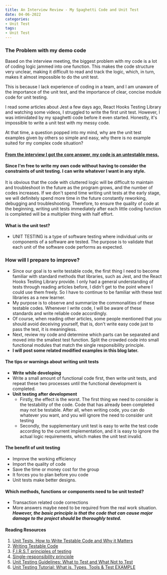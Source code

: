 ```yaml
---
title: An Interview Review - My Spaghetti Code and Unit Test
date: 04-06-2022
categories:
- Unit Test 
tags:
- Unit Test
---
```


### The Problem with my demo code

Based on the interview meeting, the biggest problem with my code is a lot of coding logic jammed into one function.
This makes the code structure very unclear, making it difficult to read and track the logic, which, in turn, makes it almost impossible to do the unit test.

This is because I lack experience of coding in a team, and I am unaware of the importance of the unit test, and the importance of clear, concise module code for unit testing.

I read some articles about Jest a few days ago, React Hooks Testing Library and watching some videos, I struggled to write the first unit test. However, I was intimidated by my spaghetti code before it even started. Honestly, it's impossible to write a unit test with my messy code. 

At that time, a question popped into my mind, why are the unit test examples given by others so simple and easy, why there is no example suited for my complex code situation? 

#### <ins>From the interview I got the core answer, my code is an untestable mess.</ins> 
#### Since I'm free to write my own code without having to consider the constraints of unit testing. I can write whatever I want in any style.

It is obvious that the code with cluttered logic will be difficult to maintain and troubleshoot in the future as the program grows, and the number of codes increases. If we don't spend time writing unit tests at the early stage, we will definitely spend more time in the future constantly reworking, debugging and troubleshooting. 
Therefore, to ensure the quality of code at the beginning, writing unit tests immediately after each little coding function is completed will be a multiplier thing with half effort.


#### What is the unit test?
- UNIT TESTING is a type of software testing where individual units or components of a software are tested. The purpose is to validate that each unit of the software code performs as expected.


### How will I prepare to improve?
- Since our goal is to write testable code, the first thing I need to become familiar with standard methods that libraries, such as Jest, and the React Hooks Testing Library provide. I only had a general understanding of tests through reading articles before, I didn't get to the point where I could use them freely. So I have to continue to be familiar with these test libraries as a new learner.
- My purpose is to observe and summarize the commonalities of these testable codes. Whenever I write code, I will be aware of these standards and write reliable code accordingly. 
- Of course, when reading other articles, some people mentioned that you should avoid deceiving yourself, that is, don't write easy code just to pass the test, it is meaningless.
- Next, review my code and determine which parts can be separated and moved into the smallest test function. Split the crowded code into small functional modules that match the single responsibility principle. 
- **I will post some related modified examples in this blog later.**


#### The tips or warnings about writing unit tests
-  **Write while developing**
  - Write a small amount of functional code first, then write unit tests, and repeat these two processes until the functional development is completed.
- **Unit testing after development**
  - Firstly, the effect is the worst. The first thing we need to consider is the testability of the code. Code that has already been completed may not be testable. After all, when writing code, you can do whatever you want, and you will ignore the need to consider unit testing
  - Secondly, the supplementary unit test is easy to write the test code according to the current implementation, and it is easy to ignore the actual logic requirements, which makes the unit test invalid.
    
#### The benefit of unit testing
- Improve the working efficiency
- Import the quality of code
- Save the time or money cost for the group
- It forces you to plan before you code
- Unit tests make better designs.

#### Which methods, functions or components need to be unit tested?
- Transaction related code corrections
- More answers maybe need to be required from the real work situation. ***However, the basic principle is that the code that can cause major damage to the project should be thoroughly tested.***




















#### Reading Resources
1. [Unit Tests, How to Write Testable Code and Why it Matters](https://www.toptal.com/qa/how-to-write-testable-code-and-why-it-matters)
2. [Writing Testable Code](https://medium.com/feedzaitech/writing-testable-code-b3201d4538eb)
3. [F.I.R.S.T principles of testing](https://medium.com/@tasdikrahman/f-i-r-s-t-principles-of-testing-1a497acda8d6)
4. [Single-responsibility principle](https://en.wikipedia.org/wiki/Single-responsibility_principle)
5. [Unit Testing Guidelines: What to Test and What Not to Test](https://dzone.com/articles/unit-testing-guidelines-what-to-test-and-what-not)
6. [Unit Testing Tutorial: What is, Types, Tools & Test EXAMPLE](https://www.guru99.com/unit-testing-guide.html)